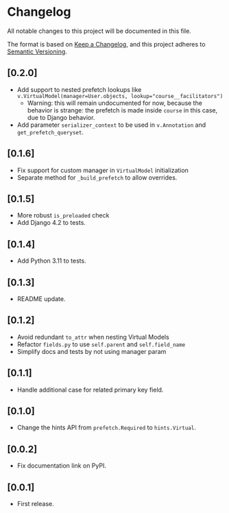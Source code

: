 # Changelog
All notable changes to this project will be documented in this file.

The format is based on [Keep a Changelog](https://keepachangelog.com/en/1.0.0/),
and this project adheres to [Semantic Versioning](https://semver.org/spec/v2.0.0.html).

## [0.2.0]

- Add support to nested prefetch lookups like `v.VirtualModel(manager=User.objects, lookup="course__facilitators")`
  * Warning: this will remain undocumented for now, because the behavior is strange:
             the prefetch is made inside `course` in this case, due to Django behavior.
- Add parameter `serializer_context` to be used in `v.Annotation` and `get_prefetch_queryset`.

## [0.1.6]

- Fix support for custom manager in `VirtualModel` initialization
- Separate method for `_build_prefetch` to allow overrides.

## [0.1.5]

- More robust `is_preloaded` check
- Add Django 4.2 to tests.

## [0.1.4]

- Add Python 3.11 to tests.

## [0.1.3]

- README update.

## [0.1.2]

- Avoid redundant `to_attr` when nesting Virtual Models
- Refactor `fields.py` to use `self.parent` and `self.field_name`
- Simplify docs and tests by not using manager param

## [0.1.1]

- Handle additional case for related primary key field.

## [0.1.0]

- Change the hints API from `prefetch.Required` to `hints.Virtual`.

## [0.0.2]

- Fix documentation link on PyPI.

## [0.0.1]

- First release.
